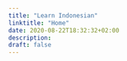 ```yaml
---
title: "Learn Indonesian"
linktitle: "Home"
date: 2020-08-22T18:32:32+02:00
description: 
draft: false
---
```


